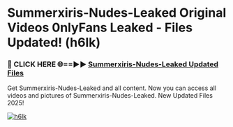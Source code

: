 # Summerxiris-Nudes-Leaked Original Videos 0nlyFans Leaked - Files Updated! (h6lk)

<h3>🔴 CLICK HERE 🌐==►► <a href="https://tinyurl.com/5h6xmrr3" rel="nofollow">Summerxiris-Nudes-Leaked Updated Files</a></h3>

Get Summerxiris-Nudes-Leaked and all content. Now you can access all videos and pictures of Summerxiris-Nudes-Leaked. New Updated Files 2025!

[![h6lk](https://i.imgur.com/KVD873Z.gif)](https://tinyurl.com/5h6xmrr3)
